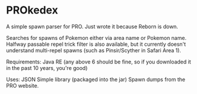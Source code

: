 # PROkedex
A simple spawn parser for PRO. Just wrote it because Reborn is down.

Searches for spawns of Pokemon either via area name or Pokemon name. Halfway passable repel trick filter is also available, but it currently doesn't understand multi-repel spawns (such as Pinsir/Scyther in Safari Area 1).

Requirements:
Java RE (any above 6 should be fine, so if you downloaded it in the past 10 years, you're good)

Uses:
JSON Simple library (packaged into the jar)
Spawn dumps from the PRO website.
